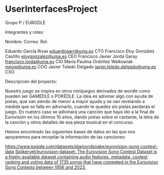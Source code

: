 # UserInterfacesProject

Grupo P / EURODLE

Integrantes y roles:

Nombre:                              Correo:                        Rol:

Eduardo García Rivas                 eduardogarr@uma.es             CTO
Francisco Eloy González Castillo     eloygonzalez@uma.es            CEO
Francisco Javier Jordá Garay         francisco.jorda@uma.es         CIO
María Paulina Ordóñez Walkowiak      mpow@uma.es                    COO
Javier Toledo Delgado                javier.toledo.delgado@uma.es   CXO

Descripción del proyecto:

Nuestro juego se inspira en otros minijuegos derivados de wordle como pueden ser GAMEDLE o POKÉDLE.
La idea es adivinar algo con ayuda de pistas, que van siendo de menor a mayor ayuda y se van revelando a
medida que se falla en adivinarlo, cuando te quedes sin pistas perderás el juego.
En nuestro caso se adivinará una canción que haya ido a la final de Eurovisión en los últimos 10 años,
dando pistas sobre el cantante, la letra de la canción y otros detalles de esa pieza musical en el concurso.

Hemos encontrado las siguientes bases de datos en las que nos apoyaremos para recopilar la información de las canciones:

https://www.kaggle.com/datasets/diamondsnake/eurovision-song-contest-data
[Spijkervet/eurovision-dataset: The Eurovision Song Contest Dataset is a freely-available dataset containing audio features, metadata, contest ranking and voting data of 1735 songs that have competed in the Eurovision Song Contests between 1956 and 2023.](https://github.com/Spijkervet/eurovision-dataset?tab=readme-ov-file)
